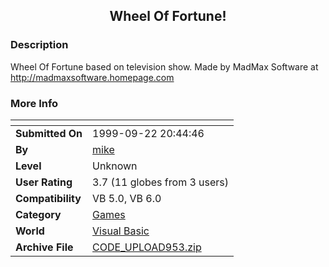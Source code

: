 ﻿<div align="center">

## Wheel Of Fortune\!


</div>

### Description

Wheel Of Fortune based on television show. Made by MadMax Software at http://madmaxsoftware.homepage.com
 
### More Info
 


<span>             |<span>
---                |---
**Submitted On**   |1999-09-22 20:44:46
**By**             |[mike](https://github.com/Planet-Source-Code/PSCIndex/blob/master/ByAuthor/mike.md)
**Level**          |Unknown
**User Rating**    |3.7 (11 globes from 3 users)
**Compatibility**  |VB 5\.0, VB 6\.0
**Category**       |[Games](https://github.com/Planet-Source-Code/PSCIndex/blob/master/ByCategory/games__1-38.md)
**World**          |[Visual Basic](https://github.com/Planet-Source-Code/PSCIndex/blob/master/ByWorld/visual-basic.md)
**Archive File**   |[CODE\_UPLOAD953\.zip](https://github.com/Planet-Source-Code/mike-wheel-of-fortune__1-3647/archive/master.zip)








